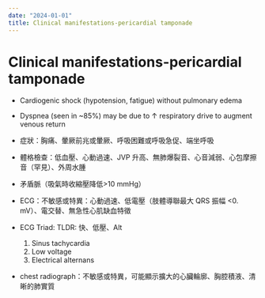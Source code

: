 ```yaml
---
date: "2024-01-01"
title: Clinical manifestations-pericardial tamponade
---
```



# Clinical manifestations-pericardial tamponade

- Cardiogenic shock (hypotension, fatigue) without pulmonary edema
- Dyspnea (seen in ~85%) may be due to ↑ respiratory drive to augment venous return

- 症狀：胸痛、暈厥前兆或暈厥、呼吸困難或呼吸急促、端坐呼吸
- 體格檢查：低血壓、心動過速、JVP 升高、無肺爆裂音、心音減弱、心包摩擦音（罕見）、外周水腫
- 矛盾脈（吸氣時收縮壓降低>10 mmHg）
- ECG：不敏感或特異：心動過速、低電壓（肢體導聯最大 QRS 振幅 <0. mV）、電交替、無急性心肌缺血特徵
- ECG Triad: TLDR: 快、低壓、Alt
  1. Sinus tachycardia
  2. Low voltage
  3. Electrical alternans
- chest radiograph：不敏感或特異，可能顯示擴大的心臟輪廓、胸腔積液、清晰的肺實質
